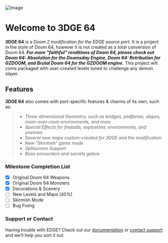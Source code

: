 ![Image](http://i.imgur.com/Zk219sR.png)
# Welcome to 3DGE 64

**3DGE 64** is a _Doom 2 modification for the EDGE source port._ It is a project in the style of Doom 64, however it is not created as a total conversion of Doom 64. _**For more "faithful" renditions of Doom 64, please check out Doom 64: Absolution for the Doomsday Engine, Doom 64: Retribution for GZDOOM, and Brutal Doom 64 for the GZDOOM engine.**_ This project will come packaged with user-created levels tuned to challenge any demon slayer. 
## Features

**3DGE 64** also comes with port-specific features & charms of its own, such as: 

>- _Three-dimensional Geometry, such as bridges, platforms, slopes, room-over-room environments, and more_
>- _Special Effects for fireballs, explosions, environments, and enemies_
>- _Several new maps custom-created for 3DGE and the modification_
>- _New "Skirmish" game mode_
>- _Splitscreen Support_
>- _Boss encounters and secrets galore_

### Milestone Completion List ###
- [x] Original Doom 64 Weapons
- [x] Original Doom 64 Monsters
- [x] Decorations & Scenery
- [ ] New Levels and Maps (40%)
- [ ] Skirmish Mode
- [ ] Bug Fixing

### Support or Contact

Having trouble with EDGE? Check out our [documentation](http://3dfxdev.net/edgewiki/index.php/Main_Page) or [contact support](https://github.com/contact) and we’ll help you sort it out.
